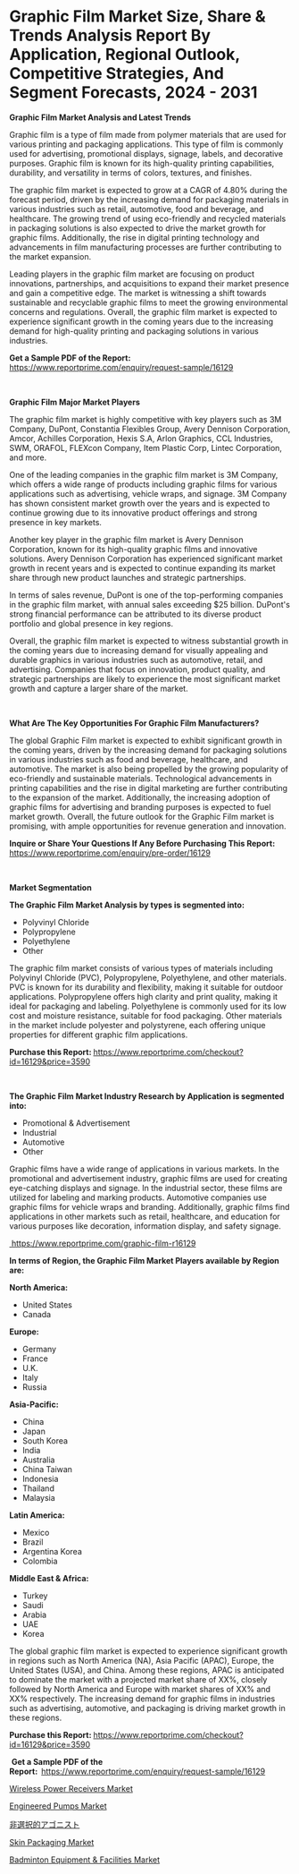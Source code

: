 <p><h1>Graphic Film Market Size, Share & Trends Analysis Report By Application, Regional Outlook, Competitive Strategies, And Segment Forecasts, 2024 - 2031</h1></p><p><strong>Graphic Film Market Analysis and Latest Trends</strong></p>
<p><p>Graphic film is a type of film made from polymer materials that are used for various printing and packaging applications. This type of film is commonly used for advertising, promotional displays, signage, labels, and decorative purposes. Graphic film is known for its high-quality printing capabilities, durability, and versatility in terms of colors, textures, and finishes.</p><p>The graphic film market is expected to grow at a CAGR of 4.80% during the forecast period, driven by the increasing demand for packaging materials in various industries such as retail, automotive, food and beverage, and healthcare. The growing trend of using eco-friendly and recycled materials in packaging solutions is also expected to drive the market growth for graphic films. Additionally, the rise in digital printing technology and advancements in film manufacturing processes are further contributing to the market expansion.</p><p>Leading players in the graphic film market are focusing on product innovations, partnerships, and acquisitions to expand their market presence and gain a competitive edge. The market is witnessing a shift towards sustainable and recyclable graphic films to meet the growing environmental concerns and regulations. Overall, the graphic film market is expected to experience significant growth in the coming years due to the increasing demand for high-quality printing and packaging solutions in various industries.</p></p>
<p><strong>Get a Sample PDF of the Report:&nbsp;</strong> <a href="https://www.reportprime.com/enquiry/request-sample/16129">https://www.reportprime.com/enquiry/request-sample/16129</a></p>
<p>&nbsp;</p>
<p><strong>Graphic Film Major Market Players</strong></p>
<p><p>The graphic film market is highly competitive with key players such as 3M Company, DuPont, Constantia Flexibles Group, Avery Dennison Corporation, Amcor, Achilles Corporation, Hexis S.A, Arlon Graphics, CCL Industries, SWM, ORAFOL, FLEXcon Company, Item Plastic Corp, Lintec Corporation, and more.</p><p>One of the leading companies in the graphic film market is 3M Company, which offers a wide range of products including graphic films for various applications such as advertising, vehicle wraps, and signage. 3M Company has shown consistent market growth over the years and is expected to continue growing due to its innovative product offerings and strong presence in key markets.</p><p>Another key player in the graphic film market is Avery Dennison Corporation, known for its high-quality graphic films and innovative solutions. Avery Dennison Corporation has experienced significant market growth in recent years and is expected to continue expanding its market share through new product launches and strategic partnerships.</p><p>In terms of sales revenue, DuPont is one of the top-performing companies in the graphic film market, with annual sales exceeding $25 billion. DuPont's strong financial performance can be attributed to its diverse product portfolio and global presence in key regions.</p><p>Overall, the graphic film market is expected to witness substantial growth in the coming years due to increasing demand for visually appealing and durable graphics in various industries such as automotive, retail, and advertising. Companies that focus on innovation, product quality, and strategic partnerships are likely to experience the most significant market growth and capture a larger share of the market.</p></p>
<p>&nbsp;</p>
<p><strong>What Are The Key Opportunities For Graphic Film Manufacturers?</strong></p>
<p><p>The global Graphic Film market is expected to exhibit significant growth in the coming years, driven by the increasing demand for packaging solutions in various industries such as food and beverage, healthcare, and automotive. The market is also being propelled by the growing popularity of eco-friendly and sustainable materials. Technological advancements in printing capabilities and the rise in digital marketing are further contributing to the expansion of the market. Additionally, the increasing adoption of graphic films for advertising and branding purposes is expected to fuel market growth. Overall, the future outlook for the Graphic Film market is promising, with ample opportunities for revenue generation and innovation.</p></p>
<p><strong>Inquire or Share Your Questions If Any Before Purchasing This Report:</strong> <a href="https://www.reportprime.com/enquiry/pre-order/16129">https://www.reportprime.com/enquiry/pre-order/16129</a></p>
<p>&nbsp;</p>
<p><strong>Market Segmentation</strong></p>
<p><strong>The Graphic Film Market Analysis by types is segmented into:</strong></p>
<p><ul><li>Polyvinyl Chloride</li><li>Polypropylene</li><li>Polyethylene</li><li>Other</li></ul></p>
<p><p>The graphic film market consists of various types of materials including Polyvinyl Chloride (PVC), Polypropylene, Polyethylene, and other materials. PVC is known for its durability and flexibility, making it suitable for outdoor applications. Polypropylene offers high clarity and print quality, making it ideal for packaging and labeling. Polyethylene is commonly used for its low cost and moisture resistance, suitable for food packaging. Other materials in the market include polyester and polystyrene, each offering unique properties for different graphic film applications.</p></p>
<p><strong>Purchase this Report:&nbsp;</strong><a href="https://www.reportprime.com/checkout?id=16129&price=3590">https://www.reportprime.com/checkout?id=16129&price=3590</a></p>
<p>&nbsp;</p>
<p><strong>The Graphic Film Market Industry Research by Application is segmented into:</strong></p>
<p><ul><li>Promotional & Advertisement</li><li>Industrial</li><li>Automotive</li><li>Other</li></ul></p>
<p><p>Graphic films have a wide range of applications in various markets. In the promotional and advertisement industry, graphic films are used for creating eye-catching displays and signage. In the industrial sector, these films are utilized for labeling and marking products. Automotive companies use graphic films for vehicle wraps and branding. Additionally, graphic films find applications in other markets such as retail, healthcare, and education for various purposes like decoration, information display, and safety signage.</p></p>
<p><a href="https://www.reportprime.com/graphic-film-r16129">&nbsp;https://www.reportprime.com/graphic-film-r16129</a></p>
<p><strong>In terms of Region, the Graphic Film Market Players available by Region are:</strong></p>
<p>
    <p> <strong> North America: </strong>
        <ul>
            <li>United States</li>
            <li>Canada</li>
        </ul>
        </p> 
    <p> <strong> Europe: </strong>
        <ul>
            <li>Germany</li>
            <li>France</li>
            <li>U.K.</li>
            <li>Italy</li>
            <li>Russia</li>
        </ul>
        </p> 
    <p> <strong> Asia-Pacific: </strong>
        <ul>
            <li>China</li>
            <li>Japan</li>
            <li>South Korea</li>
            <li>India</li>
            <li>Australia</li>
            <li>China Taiwan</li>
            <li>Indonesia</li>
            <li>Thailand</li>
            <li>Malaysia</li>
        </ul>
        </p> 
    <p> <strong> Latin America: </strong>
        <ul>
            <li>Mexico</li>
            <li>Brazil</li>
            <li>Argentina Korea</li>
            <li>Colombia</li>
        </ul>
        </p> 
    <p> <strong> Middle East & Africa: </strong>
        <ul>
            <li>Turkey</li>
            <li>Saudi</li>
            <li>Arabia</li>
            <li>UAE</li>
            <li>Korea</li>
        </ul>
    </p>
    </p>
<p><p>The global graphic film market is expected to experience significant growth in regions such as North America (NA), Asia Pacific (APAC), Europe, the United States (USA), and China. Among these regions, APAC is anticipated to dominate the market with a projected market share of XX%, closely followed by North America and Europe with market shares of XX% and XX% respectively. The increasing demand for graphic films in industries such as advertising, automotive, and packaging is driving market growth in these regions.</p></p>
<p><strong>Purchase this Report: </strong><a href="https://www.reportprime.com/checkout?id=16129&price=3590">https://www.reportprime.com/checkout?id=16129&price=3590</a></p>
<p>&nbsp;<strong>Get a Sample PDF of the Report:&nbsp;&nbsp;</strong><a href="https://www.reportprime.com/enquiry/request-sample/16129">https://www.reportprime.com/enquiry/request-sample/16129</a></p>
<p><strong></strong></p>
<p><p><a href="https://www.linkedin.com/pulse/wireless-power-receiversnbspmarket-focuses-market-share-size-projected-zz18f">Wireless Power Receivers Market</a></p><p><a href="https://www.linkedin.com/pulse/engineered-pumps-market-share-evolution-growth-trends-n97sc">Engineered Pumps Market</a></p><p><a href="https://github.com/laurenreichert/Market-Research-Report-List-1/blob/main/534490482693.md">非選択的アゴニスト</a></p><p><a href="https://github.com/MyrticeDare2023/Market-Research-Report-List-1/blob/main/skin-packaging-market.md">Skin Packaging Market</a></p><p><a href="https://issuu.com/reportprime-2/docs/badminton-equipment-facilities-market-size-2030.pp">Badminton Equipment & Facilities Market</a></p></p>